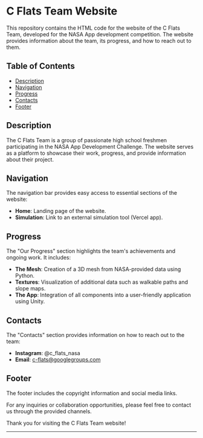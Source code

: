 # C Flats Team Website

This repository contains the HTML code for the website of the C Flats Team, developed for the NASA App development competition. The website provides information about the team, its progress, and how to reach out to them.

## Table of Contents

- [Description](#description)
- [Navigation](#navigation)
- [Progress](#progress)
- [Contacts](#contacts)
- [Footer](#footer)

## Description

The C Flats Team is a group of passionate high school freshmen participating in the NASA App Development Challenge. The website serves as a platform to showcase their work, progress, and provide information about their project.

## Navigation

The navigation bar provides easy access to essential sections of the website:

- **Home**: Landing page of the website.
- **Simulation**: Link to an external simulation tool (Vercel app).

## Progress

The "Our Progress" section highlights the team's achievements and ongoing work. It includes:

- **The Mesh**: Creation of a 3D mesh from NASA-provided data using Python.
- **Textures**: Visualization of additional data such as walkable paths and slope maps.
- **The App**: Integration of all components into a user-friendly application using Unity.

## Contacts

The "Contacts" section provides information on how to reach out to the team:

- **Instagram**: @c_flats_nasa
- **Email**: c-flats@googlegroups.com

## Footer

The footer includes the copyright information and social media links.

For any inquiries or collaboration opportunities, please feel free to contact us through the provided channels.

Thank you for visiting the C Flats Team website!

---
